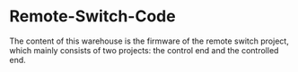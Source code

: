 # Remote-Switch-Code
The content of this warehouse is the firmware of the remote switch project, which mainly consists of two projects: the control end and the controlled end.
